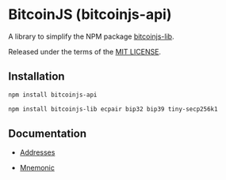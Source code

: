 # BitcoinJS (bitcoinjs-api)

A library to simplify the NPM package [bitcoinjs-lib](https://github.com/bitcoinjs/bitcoinjs-lib).

Released under the terms of the [MIT LICENSE](LICENSE).

## Installation

``` bash
npm install bitcoinjs-api

npm install bitcoinjs-lib ecpair bip32 bip39 tiny-secp256k1
```

## Documentation

- [Addresses](https://github.com/ruben2k1/bitcoinjs-api/blob/master/src/docs/addresses.md)

- [Mnemonic](https://github.com/ruben2k1/bitcoinjs-api/blob/master/src/docs/mnemonic.md)